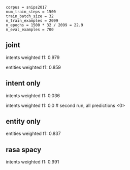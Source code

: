 ```
corpus = snips2017
num_train_steps = 1500
train_batch_size = 32
n_train_examples = 2099
n_epochs = 1500 * 32 / 2099 = 22.9
n_eval_examples = 700
```

## joint
intents weighted f1: 0.979

entities weighted f1: 0.859

## intent only
intents weighted f1: 0.036

intents weighted f1: 0.0  # second run, all predictions <0>

## entity only
entities weighted f1: 0.837

## rasa spacy
intents weighted f1: 0.991
